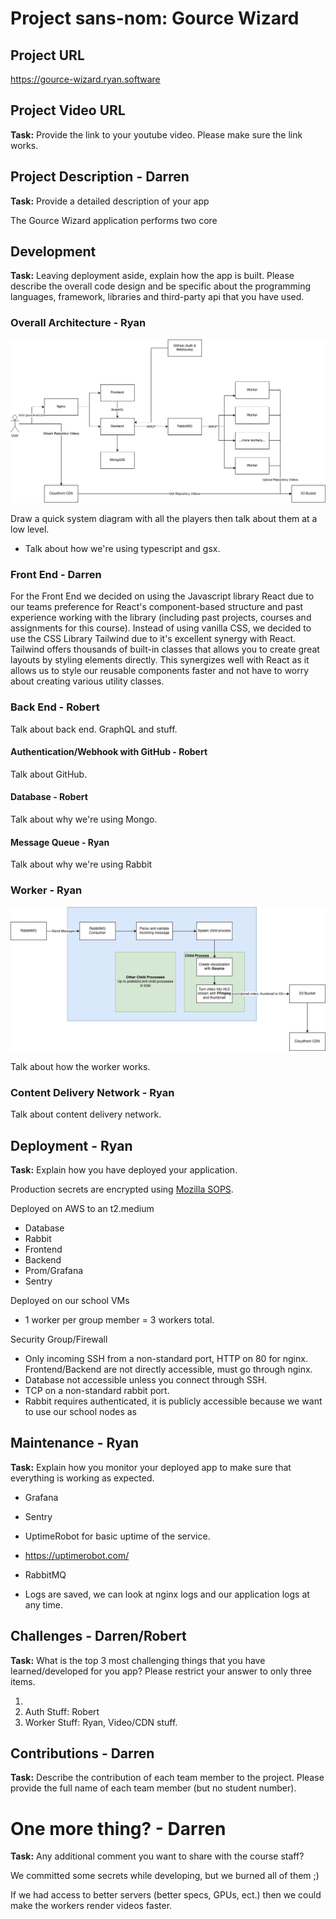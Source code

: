 # Project sans-nom: Gource Wizard

## Project URL

https://gource-wizard.ryan.software

## Project Video URL 

**Task:** Provide the link to your youtube video. Please make sure the link works. 

## Project Description - Darren

**Task:** Provide a detailed description of your app

The Gource Wizard application performs two core 


## Development

**Task:** Leaving deployment aside, explain how the app is built. Please describe the overall code design and be specific about the programming languages, framework, libraries and third-party api that you have used. 

### Overall Architecture - Ryan

![](docs/architecture.png)

Draw a quick system diagram with all the players then talk about them at a low level.

- Talk about how we're using typescript and gsx.

### Front End - Darren

For the Front End we decided on using the Javascript library React due to our teams preference for React's component-based structure and past experience working with the library (including past projects, courses and assignments for this course). Instead of using vanilla CSS, we decided to use the CSS Library Tailwind due to it's excellent synergy with React. Tailwind offers thousands of built-in classes that allows you to create great layouts by styling elements directly. This synergizes well with React as it allows us to style our reusable components faster and not have to worry about creating various utility classes. 

### Back End - Robert

Talk about back end. GraphQL and stuff.

#### Authentication/Webhook with GitHub - Robert

Talk about GitHub.

#### Database - Robert

Talk about why we're using Mongo.

#### Message Queue - Ryan

Talk about why we're using Rabbit

### Worker - Ryan

![](docs/worker.png)

Talk about how the worker works.

### Content Delivery Network - Ryan

Talk about content delivery network.

## Deployment - Ryan

**Task:** Explain how you have deployed your application. 

Production secrets are encrypted using [Mozilla SOPS](https://github.com/mozilla/sops).

Deployed on AWS to an t2.medium
- Database
- Rabbit
- Frontend
- Backend
- Prom/Grafana
- Sentry

Deployed on our school VMs
- 1 worker per group member = 3 workers total.

Security Group/Firewall
- Only incoming SSH from a non-standard port, HTTP on 80 for nginx. Frontend/Backend are not directly accessible, must go through nginx.
- Database not accessible unless you connect through SSH.
- TCP on a non-standard rabbit port.
- Rabbit requires authenticated, it is publicly accessible because we want to use our school nodes as


## Maintenance - Ryan

**Task:** Explain how you monitor your deployed app to make sure that everything is working as expected.

- Grafana
- Sentry
- UptimeRobot for basic uptime of the service.

- https://uptimerobot.com/
- RabbitMQ
- Logs are saved, we can look at nginx logs and our application logs at any time.

## Challenges - Darren/Robert

**Task:** What is the top 3 most challenging things that you have learned/developed for you app? Please restrict your answer to only three items. 

1.
2. Auth Stuff: Robert
3. Worker Stuff: Ryan, Video/CDN stuff.

## Contributions - Darren

**Task:** Describe the contribution of each team member to the project. Please provide the full name of each team member (but no student number). 

# One more thing? - Darren 

**Task:** Any additional comment you want to share with the course staff? 

We committed some secrets while developing, but we burned all of them ;)

If we had access to better servers (better specs, GPUs, ect.) then we could make the workers render videos faster.
